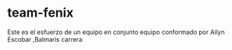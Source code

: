 # team-fenix
Este es el esfuerzo   de un equipo en conjunto 
equipo conformado por Ailyn Escobar ,Balmaris carrera
